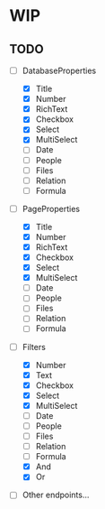 # WIP
## TODO
- [ ] DatabaseProperties
    - [x] Title
    - [x] Number
    - [x] RichText
    - [x] Checkbox
    - [x] Select
    - [x] MultiSelect
    - [ ] Date
    - [ ] People
    - [ ] Files
    - [ ] Relation
    - [ ] Formula
- [ ] PageProperties
    - [x] Title
    - [x] Number
    - [x] RichText
    - [x] Checkbox
    - [x] Select
    - [x] MultiSelect
    - [ ] Date
    - [ ] People
    - [ ] Files
    - [ ] Relation
    - [ ] Formula
- [ ] Filters
    - [x] Number
    - [x] Text
    - [x] Checkbox
    - [x] Select
    - [x] MultiSelect
    - [ ] Date
    - [ ] People
    - [ ] Files
    - [ ] Relation
    - [ ] Formula
    - [x] And
    - [x] Or
- [ ] Other endpoints...

